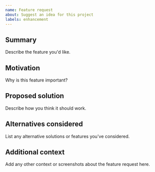```yaml
---
name: Feature request
about: Suggest an idea for this project
labels: enhancement
---
```


## Summary

Describe the feature you'd like.

## Motivation

Why is this feature important?

## Proposed solution

Describe how you think it should work.

## Alternatives considered

List any alternative solutions or features you've considered.

## Additional context

Add any other context or screenshots about the feature request here.
